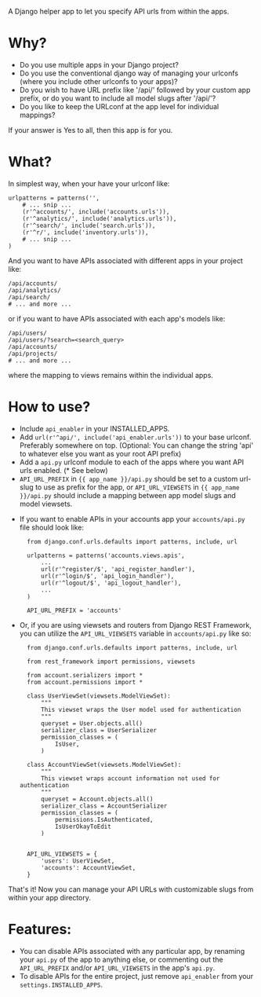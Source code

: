 A Django helper app to let you specify API urls from within the apps.

Why?
====
- Do you use multiple apps in your Django project?
- Do you use the conventional django way of managing your urlconfs (where you include other urlconfs to your apps)?
- Do you wish to have URL prefix like '/api/' followed by your custom app prefix, or do you want to include all model slugs after '/api/'?
- Do you like to keep the URLconf at the app level for individual mappings?

If your answer is Yes to all, then this app is for you.

What?
=====
In simplest way, when your have your urlconf like:

    urlpatterns = patterns('',
        # ... snip ...
        (r'^accounts/', include('accounts.urls')),
        (r'^analytics/', include('analytics.urls')),
        (r'^search/', include('search.urls')),
        (r'^r/', include('inventory.urls')),
        # ... snip ...
    )

And you want to have APIs associated with different apps in your project like:

    /api/accounts/
    /api/analytics/
    /api/search/
    # ... and more ...

or if you want to have APIs associated with each app's models like:

    /api/users/
    /api/users/?search=<search_query>
    /api/accounts/
    /api/projects/
    # ... and more ...

where the mapping to views remains within the individual apps.

How to use?
===========
- Include `api_enabler` in your INSTALLED_APPS.
- Add `url(r'^api/', include('api_enabler.urls'))` to your base urlconf. Preferably somewhere on top. (Optional: You can change the string 'api' to whatever else you want as your root API prefix)
- Add a `api.py` urlconf module to each of the apps where you want API urls enabled. (* See below)
- `API_URL_PREFIX` in `{{ app_name }}/api.py` should be set to a custom url-slug to use as prefix for the app, or `API_URL_VIEWSETS` in `{{ app_name }}/api.py` should include a mapping between app model slugs and model viewsets.

* If you want to enable APIs in your accounts app your `accounts/api.py` file should look like:

        from django.conf.urls.defaults import patterns, include, url
        
        urlpatterns = patterns('accounts.views.apis',
            ...
            url(r'^register/$', 'api_register_handler'),
            url(r'^login/$', 'api_login_handler'),
            url(r'^logout/$', 'api_logout_handler'),
            ...
        )
        
        API_URL_PREFIX = 'accounts'

* Or, if you are using viewsets and routers from Django REST Framework, you can utilize the `API_URL_VIEWSETS` variable in `accounts/api.py` like so:

        from django.conf.urls.defaults import patterns, include, url
        
        from rest_framework import permissions, viewsets
        
        from account.serializers import *
        from account.permissions import *
        
        class UserViewSet(viewsets.ModelViewSet):
            """
            This viewset wraps the User model used for authentication
            """
            queryset = User.objects.all()
            serializer_class = UserSerializer
            permission_classes = (
                IsUser,
            )
        
        class AccountViewSet(viewsets.ModelViewSet):
            """
            This viewset wraps account information not used for authentication
            """
            queryset = Account.objects.all()
            serializer_class = AccountSerializer
            permission_classes = (
                permissions.IsAuthenticated,
                IsUserOkayToEdit
            )
        
        
        API_URL_VIEWSETS = {
            'users': UserViewSet,
            'accounts': AccountViewSet,
        }

That's it! Now you can manage your API URLs with customizable slugs from within your app directory.

Features:
=========
- You can disable APIs associated with any particular app, by renaming your `api.py` of the app to anything else, or commenting out the `API_URL_PREFIX` and/or `API_URL_VIEWSETS` in the app's `api.py`.
- To disable APIs for the entire project, just remove `api_enabler` from your `settings.INSTALLED_APPS`.

